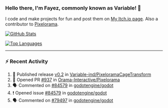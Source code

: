 ### Hello there, I'm Fayez, commonly known as Variable! 👋
I code and make projects for fun and post them on [My Itch.io page](https://variable-industries.itch.io/). Also a contributor to [Pixelorama](https://github.com/Orama-Interactive/Pixelorama).

[![GitHub Stats](https://github-readme-stats.vercel.app/api/?username=Variable-ind&show_icons=true&theme=merko)](https://github.com/anuraghazra/github-readme-stats)

[![Top Languages](https://github-readme-stats.vercel.app/api/top-langs/?username=Variable-ind&layout=compact&theme=merko)](https://github.com/anuraghazra/github-readme-stats)

---

### :zap: Recent Activity

<!--START_SECTION:activity-->
1. 🚀 Published release [v0.2](https://github.com/Variable-ind/PixeloramaCageTransform/releases/tag/v0.2) in [Variable-ind/PixeloramaCageTransform](https://github.com/Variable-ind/PixeloramaCageTransform)
2. 💪 Opened PR [#937](https://github.com/Orama-Interactive/Pixelorama/pull/937) in [Orama-Interactive/Pixelorama](https://github.com/Orama-Interactive/Pixelorama)
3. 🗣 Commented on [#84579](https://github.com/godotengine/godot/issues/84579#issuecomment-1799742672) in [godotengine/godot](https://github.com/godotengine/godot)
4. ❗ Opened issue [#84579](https://github.com/godotengine/godot/issues/84579) in [godotengine/godot](https://github.com/godotengine/godot)
5. 🗣 Commented on [#79497](https://github.com/godotengine/godot/issues/79497#issuecomment-1798551308) in [godotengine/godot](https://github.com/godotengine/godot)
<!--END_SECTION:activity-->

<!--
**Variable-ind/Variable-ind** is a ✨ _special_ ✨ repository because its `README.md` (this file) appears on your GitHub profile.

Here are some ideas to get you started:
- 🌱 I’m currently studying at ...
- 🔭 I’m currently working on ...
- 👯 I’m looking to collaborate on ...
- 🤔 I’m looking for help with ...
- 💬 Ask me about ...
- 📫 How to reach me: ...
- ⚡ Fun fact: ...
-->
